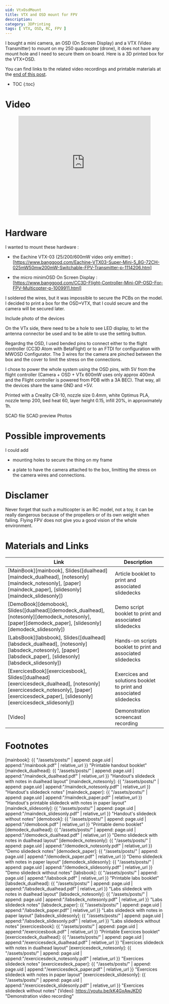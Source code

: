 ```yaml
---
uid: VtxOsdMount
title: VTX and OSD mount for FPV
description:
category: 3DPrinting
tags: [ VTX, OSD, RC, FPV ]
---
```


I bought a mini camera, an OSD (On Screen Display) and a VTX
(Video Transmitter) to mount on my 250 quadcopter (drone), it
does not have any mount hole and I need to secure them on board.
Here is a 3D printed box for the VTX+OSD.

You can find links to the related video recordings and printable materials at
the <a href="#materials-and-links">end of this post</a>.

* TOC
{:toc}

# Video

<center><iframe width="420" height="315" src="https://www.youtube.com/embed/" frameborder="0" allowfullscreen></iframe></center>

# Hardware

I wanted to mount these hardware :

* the Eachine VTX-03 (25/200/600mW video only emitter) : [https://www.banggood.com/Eachine-VTX03-Super-Mini-5_8G-72CH-025mW50mw200mW-Switchable-FPV-Transmitter-p-1114206.htm]

* the micro minimOSD On Screen Display : [https://www.banggood.com/CC3D-Flight-Controller-Mini-OP-OSD-For-FPV-Multicopter-p-1009911.html]

I soldered the wires, but it was impossible to secure the PCBs
on the model. I decided to print a box for the OSD+VTX, that I
could secure and the camera will be secured later.

Include photo of the devices

On the VTx side, there need to be a hole to see LED display, to
let the antenna connector be used and to be able to use the
setting button. 

Regardng the OSD, I used bended pins to connect either to the
flight controller (CC3D Atom with BetaFlight) or to an FTDI for
configuration with MWOSD Configurator. The 3 wires for the
camera are pinched between the box and the cover to limit the
stress on the connections.

I chose to power the whole system using the OSD pins, with 5V
from the flight controller (Camera + OSD + VTx 600mW uses only
approx 400mA and the Flight controller is powered from PDB with
a 3A BEC). That way, all the devices share the same GND and +5V. 

Printed with a Creality CR-10, nozzle size 0.4mm, white Optimus 
PLA, nozzle temp 200, bed heat 60, layer height 0.15, infill
20%, in approximately 1h.

SCAD file
SCAD preview
Photos

# Possible improvements

I could add 

- mounting holes to secure the thing on my frame 

- a plate to have the camera attached to the box, limitting the
  stress on the camera wires and connections.

# Disclamer

Never forget that such a multicopter is an RC model, not a toy,
it can be really dangerous because of the propellers or of its
own weight when falling. Flying FPV does not give you a good
vision of the whole environment.

# Materials and Links

| Link | Description |
|---|---|
| [MainBook][mainbook], Slides([dualhead][maindeck_dualhead], [notesonly][maindeck_notesonly], [paper][maindeck_paper], [slidesonly][maindeck_slidesonly]) | Article booklet to print and associated slidedecks |
| [DemoBook][demobook], Slides([dualhead][demodeck_dualhead], [notesonly][demodeck_notesonly], [paper][demodeck_paper], [slidesonly][demodeck_slidesonly]) | Demo script booklet to print and associated slidedecks |
| [LabsBook][labsbook], Slides([dualhead][labsdeck_dualhead], [notesonly][labsdeck_notesonly], [paper][labsdeck_paper], [slidesonly][labsdeck_slidesonly]) | Hands-on scripts booklet to print and associated slidedecks |
| [ExercicesBook][exercicesbook], Slides([dualhead][exercicesdeck_dualhead], [notesonly][exercicesdeck_notesonly], [paper][exercicesdeck_paper], [slidesonly][exercicesdeck_slidesonly]) | Exercices and solutions booklet to print and associated slidedecks |
| [Video] | Demonstration screencast recording |

# Footnotes

[mainbook]: {{ "/assets/posts/" | append: page.uid | append:"/mainbook.pdf" | relative_url }} "Printable handout booklet"
[maindeck_dualhead]: {{ "/assets/posts/" | append: page.uid | append:"/maindeck_dualhead.pdf" | relative_url }} "Handout's slidedeck with notes in dualhead layout"
[maindeck_notesonly]: {{ "/assets/posts/" | append: page.uid | append:"/maindeck_notesonly.pdf" | relative_url }} "Handout's slidedeck notes"
[maindeck_paper]: {{ "/assets/posts/" | append: page.uid | append:"/maindeck_paper.pdf" | relative_url }} "Handout's printable slidedeck with notes in paper layout"
[maindeck_slidesonly]: {{ "/assets/posts/" | append: page.uid | append:"/maindeck_slidesonly.pdf" | relative_url }} "Handout's slidedeck without notes"
[demobook]: {{ "/assets/posts/" | append: page.uid | append:"/demobook.pdf" | relative_url }} "Printable demo booklet"
[demodeck_dualhead]: {{ "/assets/posts/" | append: page.uid | append:"/demodeck_dualhead.pdf" | relative_url }} "Demo slidedeck with notes in dualhead layout"
[demodeck_notesonly]: {{ "/assets/posts/" | append: page.uid | append:"/demodeck_notesonly.pdf" | relative_url }} "Demo slidedeck notes"
[demodeck_paper]: {{ "/assets/posts/" | append: page.uid | append:"/demodeck_paper.pdf" | relative_url }} "Demo slidedeck with notes in paper layout"
[demodeck_slidesonly]: {{ "/assets/posts/" | append: page.uid | append:"/demodeck_slidesonly.pdf" | relative_url }} "Demo slidedeck without notes"
[labsbook]: {{ "/assets/posts/" | append: page.uid | append:"/labsbook.pdf" | relative_url }} "Printable labs booklet"
[labsdeck_dualhead]: {{ "/assets/posts/" | append: page.uid | append:"/labsdeck_dualhead.pdf" | relative_url }} "Labs slidedeck with notes in dualhead layout"
[labsdeck_notesonly]: {{ "/assets/posts/" | append: page.uid | append:"/labsdeck_notesonly.pdf" | relative_url }} "Labs slidedeck notes"
[labsdeck_paper]: {{ "/assets/posts/" | append: page.uid | append:"/labsdeck_paper.pdf" | relative_url }} "Labs slidedeck with notes in paper layout"
[labsdeck_slidesonly]: {{ "/assets/posts/" | append: page.uid | append:"/labsdeck_slidesonly.pdf" | relative_url }} "Labs slidedeck without notes"
[exercicesbook]: {{ "/assets/posts/" | append: page.uid | append:"/exercicesbook.pdf" | relative_url }} "Printable Exercices booklet"
[exercicesdeck_dualhead]: {{ "/assets/posts/" | append: page.uid | append:"/exercicesdeck_dualhead.pdf" | relative_url }} "Exercices slidedeck with notes in dualhead layout"
[exercicesdeck_notesonly]: {{ "/assets/posts/" | append: page.uid | append:"/exercicesdeck_notesonly.pdf" | relative_url }} "Exercices slidedeck notes"
[exercicesdeck_paper]: {{ "/assets/posts/" | append: page.uid | append:"/exercicesdeck_paper.pdf" | relative_url }} "Exercices slidedeck with notes in paper layout"
[exercicesdeck_slidesonly]: {{ "/assets/posts/" | append: page.uid | append:"/exercicesdeck_slidesonly.pdf" | relative_url }} "Exercices slidedeck without notes"
[Video]: https://youtu.be/kK4GxAwJKD0 "Demonstration video recording"
